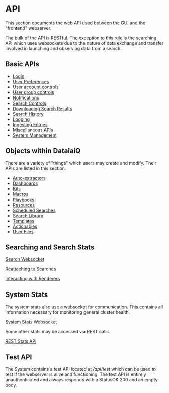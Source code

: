 # API

This section documents the web API used between the GUI and the "frontend" webserver.

The bulk of the API is RESTful. The exception to this rule is the searching API which uses websockets due to the nature of data exchange and transfer involved in launching and observing data from a search.

## Basic APIs

* [Login](login.md)
* [User Preferences](userprefs.md)
* [User account controls](account.md)
* [User group controls](groups.md)
* [Notifications](notifications.md)
* [Search Controls](searchctrl.md)
* [Downloading Search Results](download.md)
* [Search History](searchhistory.md)
* [Logging](loglevel.md)
* [Ingesting Entries](ingest.md)
* [Miscellaneous APIs](misc.md)
* [System Management](management.md)

## Objects within DatalaiQ

There are a variety of "things" which users may create and modify. Their APIs are listed in this section.

* [Auto-extractors](extractors.md)
* [Dashboards](dashboards.md)
* [Kits](kits.md)
* [Macros](macros.md)
* [Playbooks](playbooks.md)
* [Resources](resources.md)
* [Scheduled Searches](scheduledsearches.md)
* [Search Library](searchlibrary.md)
* [Templates](templates.md)
* [Actionables](actionables.md)
* [User Files](userfiles.md)

## Searching and Search Stats

[Search Websocket](websocket-search.md)

[Reattaching to Searches](websocket-search-attach.md)

[Interacting with Renderers](websocket-render.md)

## System Stats

The system stats also use a websocket for communication. This contains all information necessary for monitoring general cluster health.

[System Stats Websocket](websocket-stats.md)

Some other stats may be accessed via REST calls.

[REST Stats API](stats-json.md)

## Test API

The System contains a test API located at _/api/test_ which can be used to test if the webserver is alive and functioning.  The test API is entirely unauthenticated and always responds with a StatusOK 200 and an empty body.
